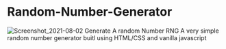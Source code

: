 # Random-Number-Generator
![Screenshot_2021-08-02 Generate A random Number RNG](https://user-images.githubusercontent.com/67560520/127852541-a2867b00-8540-418b-97c7-d2aa1a326176.png)
A very simple random number generator buitl using HTML/CSS and vanilla javascript
